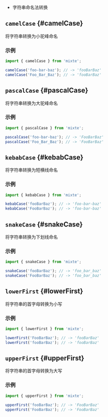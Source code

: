 - 字符串命名法转换

## `camelCase` {#camelCase}

将字符串转换为小驼峰命名

### 示例

```ts twoslash
import { camelCase } from 'mixte';

camelCase('foo-bar-baz'); // -> 'fooBarBaz'
camelCase('Foo_Bar_Baz'); // -> 'fooBarBaz'
```

## `pascalCase` {#pascalCase}

将字符串转换为大驼峰命名

### 示例

```ts twoslash
import { pascalCase } from 'mixte';

pascalCase('foo-bar-baz'); // -> 'FooBarBaz'
pascalCase('Foo_Bar_Baz'); // -> 'FooBarBaz'
```

## `kebabCase` {#kebabCase}

将字符串转换为短横线命名

### 示例

```ts twoslash
import { kebabCase } from 'mixte';

kebabCase('fooBarBaz'); // -> 'foo-bar-baz'
kebabCase('FooBarBaz'); // -> 'foo-bar-baz'
```

## `snakeCase` {#snakeCase}

将字符串转换为下划线命名

### 示例

```ts twoslash
import { snakeCase } from 'mixte';

snakeCase('fooBarBaz'); // -> 'foo_bar_baz'
snakeCase('FooBarBaz'); // -> 'foo_bar_baz'
```

## `lowerFirst` {#lowerFirst}

将字符串的首字母转换为小写

### 示例

```ts twoslash
import { lowerFirst } from 'mixte';

lowerFirst('FooBarBaz'); // -> 'fooBarBaz'
lowerFirst('fooBarBaz'); // -> 'fooBarBaz'
```

## `upperFirst` {#upperFirst}

将字符串的首字母转换为大写

### 示例

```ts twoslash
import { upperFirst } from 'mixte';

upperFirst('fooBarBaz'); // -> 'FooBarBaz'
upperFirst('FooBarBaz'); // -> 'FooBarBaz'
```
